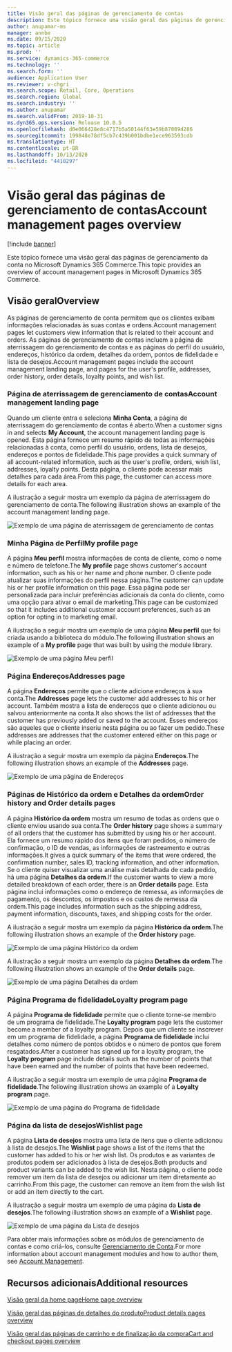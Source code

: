 ```yaml
---
title: Visão geral das páginas de gerenciamento de contas
description: Este tópico fornece uma visão geral das páginas de gerenciamento da conta no Microsoft Dynamics 365 Commerce.
author: anupamar-ms
manager: annbe
ms.date: 09/15/2020
ms.topic: article
ms.prod: ''
ms.service: dynamics-365-commerce
ms.technology: ''
ms.search.form: ''
audience: Application User
ms.reviewer: v-chgri
ms.search.scope: Retail, Core, Operations
ms.search.region: Global
ms.search.industry: ''
ms.author: anupamar
ms.search.validFrom: 2019-10-31
ms.dyn365.ops.version: Release 10.0.5
ms.openlocfilehash: d0e066428e8c4717b5a50144f63e59b87089d286
ms.sourcegitcommit: 199848e78df5cb7c439b001bdbe1ece963593cdb
ms.translationtype: HT
ms.contentlocale: pt-BR
ms.lasthandoff: 10/13/2020
ms.locfileid: "4410297"
---
```

# <a name="account-management-pages-overview"></a><span data-ttu-id="b2a41-103">Visão geral das páginas de gerenciamento de contas</span><span class="sxs-lookup"><span data-stu-id="b2a41-103">Account management pages overview</span></span>

[!include [banner](includes/banner.md)]

<span data-ttu-id="b2a41-104">Este tópico fornece uma visão geral das páginas de gerenciamento da conta no Microsoft Dynamics 365 Commerce.</span><span class="sxs-lookup"><span data-stu-id="b2a41-104">This topic provides an overview of account management pages in Microsoft Dynamics 365 Commerce.</span></span>

## <a name="overview"></a><span data-ttu-id="b2a41-105">Visão geral</span><span class="sxs-lookup"><span data-stu-id="b2a41-105">Overview</span></span>

<span data-ttu-id="b2a41-106">As páginas de gerenciamento de conta permitem que os clientes exibam informações relacionadas às suas contas e ordens.</span><span class="sxs-lookup"><span data-stu-id="b2a41-106">Account management pages let customers view information that is related to their account and orders.</span></span> <span data-ttu-id="b2a41-107">As páginas de gerenciamento de contas incluem a página de aterrissagem do gerenciamento de contas e as páginas do perfil do usuário, endereços, histórico da ordem, detalhes da ordem, pontos de fidelidade e lista de desejos.</span><span class="sxs-lookup"><span data-stu-id="b2a41-107">Account management pages include the account management landing page, and pages for the user's profile, addresses, order history, order details, loyalty points, and wish list.</span></span>

### <a name="account-management-landing-page"></a><span data-ttu-id="b2a41-108">Página de aterrissagem de gerenciamento de contas</span><span class="sxs-lookup"><span data-stu-id="b2a41-108">Account management landing page</span></span>

<span data-ttu-id="b2a41-109">Quando um cliente entra e seleciona **Minha Conta**, a página de aterrissagem do gerenciamento de contas é aberto.</span><span class="sxs-lookup"><span data-stu-id="b2a41-109">When a customer signs in and selects **My Account**, the account management landing page is opened.</span></span> <span data-ttu-id="b2a41-110">Esta página fornece um resumo rápido de todas as informações relacionadas à conta, como perfil do usuário, ordens, lista de desejos, endereços e pontos de fidelidade.</span><span class="sxs-lookup"><span data-stu-id="b2a41-110">This page provides a quick summary of all account-related information, such as the user's profile, orders, wish list, addresses, loyalty points.</span></span> <span data-ttu-id="b2a41-111">Desta página, o cliente pode acessar mais detalhes para cada área.</span><span class="sxs-lookup"><span data-stu-id="b2a41-111">From this page, the customer can access more details for each area.</span></span>

<span data-ttu-id="b2a41-112">A ilustração a seguir mostra um exemplo da página de aterrissagem do gerenciamento de conta.</span><span class="sxs-lookup"><span data-stu-id="b2a41-112">The following illustration shows an example of the account management landing page.</span></span>

![Exemplo de uma página de aterrissagem de gerenciamento de contas](./media/Account-Management.PNG)

### <a name="my-profile-page"></a><span data-ttu-id="b2a41-114">Minha Página de Perfil</span><span class="sxs-lookup"><span data-stu-id="b2a41-114">My profile page</span></span>

<span data-ttu-id="b2a41-115">A página **Meu perfil** mostra informações de conta de cliente, como o nome e número de telefone.</span><span class="sxs-lookup"><span data-stu-id="b2a41-115">The **My profile** page shows customer's account information, such as his or her name and phone number.</span></span> <span data-ttu-id="b2a41-116">O cliente pode atualizar suas informações do perfil nessa página.</span><span class="sxs-lookup"><span data-stu-id="b2a41-116">The customer can update his or her profile information on this page.</span></span> <span data-ttu-id="b2a41-117">Essa página pode ser personalizada para incluir preferências adicionais da conta do cliente, como uma opção para ativar o email de marketing.</span><span class="sxs-lookup"><span data-stu-id="b2a41-117">This page can be customized so that it includes additional customer account preferences, such as an option for opting in to marketing email.</span></span>

<span data-ttu-id="b2a41-118">A ilustração a seguir mostra um exemplo de uma página **Meu perfil** que foi criada usando a biblioteca do módulo.</span><span class="sxs-lookup"><span data-stu-id="b2a41-118">The following illustration shows an example of a **My profile** page that was built by using the module library.</span></span>

![Exemplo de uma página Meu perfil](./media/Account-Management-MyProfile.PNG)

### <a name="addresses-page"></a><span data-ttu-id="b2a41-120">Página Endereços</span><span class="sxs-lookup"><span data-stu-id="b2a41-120">Addresses page</span></span>

<span data-ttu-id="b2a41-121">A página **Endereços** permite que o cliente adicione endereços à sua conta.</span><span class="sxs-lookup"><span data-stu-id="b2a41-121">The **Addresses** page lets the customer add addresses to his or her account.</span></span> <span data-ttu-id="b2a41-122">Também mostra a lista de endereços que o cliente adicionou ou salvou anteriormente na conta.</span><span class="sxs-lookup"><span data-stu-id="b2a41-122">It also shows the list of addresses that the customer has previously added or saved to the account.</span></span> <span data-ttu-id="b2a41-123">Esses endereços são aqueles que o cliente inseriu nesta página ou ao fazer um pedido.</span><span class="sxs-lookup"><span data-stu-id="b2a41-123">These addresses are addresses that the customer entered either on this page or while placing an order.</span></span>

<span data-ttu-id="b2a41-124">A ilustração a seguir mostra um exemplo da página **Endereços**.</span><span class="sxs-lookup"><span data-stu-id="b2a41-124">The following illustration shows an example of the **Addresses** page.</span></span>

![Exemplo de uma página de Endereços](./media/Account-Management-Address.png)

### <a name="order-history-and-order-details-pages"></a><span data-ttu-id="b2a41-126">Páginas de Histórico da ordem e Detalhes da ordem</span><span class="sxs-lookup"><span data-stu-id="b2a41-126">Order history and Order details pages</span></span>

<span data-ttu-id="b2a41-127">A página **Histórico da ordem** mostra um resumo de todas as ordens que o cliente enviou usando sua conta.</span><span class="sxs-lookup"><span data-stu-id="b2a41-127">The **Order history** page shows a summary of all orders that the customer has submitted by using his or her account.</span></span> <span data-ttu-id="b2a41-128">Ela fornece um resumo rápido dos itens que foram pedidos, o número de confirmação, o ID de vendas, as informações de rastreamento e outras informações.</span><span class="sxs-lookup"><span data-stu-id="b2a41-128">It gives a quick summary of the items that were ordered, the confirmation number, sales ID, tracking information, and other information.</span></span> <span data-ttu-id="b2a41-129">Se o cliente quiser visualizar uma análise mais detalhada de cada pedido, há uma página **Detalhes da ordem**.</span><span class="sxs-lookup"><span data-stu-id="b2a41-129">If the customer wants to view a more detailed breakdown of each order, there is an **Order details** page.</span></span> <span data-ttu-id="b2a41-130">Esta página inclui informações como o endereço de remessa, as informações de pagamento, os descontos, os impostos e os custos de remessa da ordem.</span><span class="sxs-lookup"><span data-stu-id="b2a41-130">This page includes information such as the shipping address, payment information, discounts, taxes, and shipping costs for the order.</span></span>

<span data-ttu-id="b2a41-131">A ilustração a seguir mostra um exemplo da página **Histórico da ordem**.</span><span class="sxs-lookup"><span data-stu-id="b2a41-131">The following illustration shows an example of the **Order history** page.</span></span>

![Exemplo de uma página Histórico da ordem](./media/Account-Management-OrderHistory.PNG)

<span data-ttu-id="b2a41-133">A ilustração a seguir mostra um exemplo da página **Detalhes da ordem**.</span><span class="sxs-lookup"><span data-stu-id="b2a41-133">The following illustration shows an example of the **Order details** page.</span></span>

![Exemplo de uma página Detalhes da ordem](./media/Account-Management-OrderDetails.PNG)

### <a name="loyalty-program-page"></a><span data-ttu-id="b2a41-135">Página Programa de fidelidade</span><span class="sxs-lookup"><span data-stu-id="b2a41-135">Loyalty program page</span></span>

<span data-ttu-id="b2a41-136">A página **Programa de fidelidade** permite que o cliente torne-se membro de um programa de fidelidade.</span><span class="sxs-lookup"><span data-stu-id="b2a41-136">The **Loyalty program** page lets the customer become a member of a loyalty program.</span></span> <span data-ttu-id="b2a41-137">Depois que um cliente se inscrever em um programa de fidelidade, a página **Programa de fidelidade** inclui detalhes como número de pontos obtidos e o número de pontos que forem resgatados.</span><span class="sxs-lookup"><span data-stu-id="b2a41-137">After a customer has signed up for a loyalty program, the **Loyalty program** page include details such as the number of points that have been earned and the number of points that have been redeemed.</span></span>

<span data-ttu-id="b2a41-138">A ilustração a seguir mostra um exemplo de uma página **Programa de fidelidade**.</span><span class="sxs-lookup"><span data-stu-id="b2a41-138">The following illustration shows an example of a **Loyalty program** page.</span></span>

![Exemplo de uma página do Programa de fidelidade](./media/Account-Management-Loyalty.PNG)

### <a name="wishlist-page"></a><span data-ttu-id="b2a41-140">Página da lista de desejos</span><span class="sxs-lookup"><span data-stu-id="b2a41-140">Wishlist page</span></span>

<span data-ttu-id="b2a41-141">A página **Lista de desejos** mostra uma lista de itens que o cliente adicionou à lista de desejos.</span><span class="sxs-lookup"><span data-stu-id="b2a41-141">The **Wishlist** page shows a list of the items that the customer has added to his or her wish list.</span></span> <span data-ttu-id="b2a41-142">Os produtos e as variantes de produtos podem ser adicionados à lista de desejos.</span><span class="sxs-lookup"><span data-stu-id="b2a41-142">Both products and product variants can be added to the wish list.</span></span> <span data-ttu-id="b2a41-143">Nesta página, o cliente pode remover um item da lista de desejos ou adicionar um item diretamente ao carrinho.</span><span class="sxs-lookup"><span data-stu-id="b2a41-143">From this page, the customer can remove an item from the wish list or add an item directly to the cart.</span></span>

<span data-ttu-id="b2a41-144">A ilustração a seguir mostra um exemplo de uma página da **Lista de desejos**.</span><span class="sxs-lookup"><span data-stu-id="b2a41-144">The following illustration shows an example of a **Wishlist** page.</span></span>

![Exemplo de uma página da Lista de desejos](./media/Account-Management-Wishlist.PNG)

<span data-ttu-id="b2a41-146">Para obter mais informações sobre os módulos de gerenciamento de contas e como criá-los, consulte [Gerenciamento de Conta](account-management.md).</span><span class="sxs-lookup"><span data-stu-id="b2a41-146">For more information about account management modules and how to author them, see [Account Management](account-management.md).</span></span>

## <a name="additional-resources"></a><span data-ttu-id="b2a41-147">Recursos adicionais</span><span class="sxs-lookup"><span data-stu-id="b2a41-147">Additional resources</span></span>

[<span data-ttu-id="b2a41-148">Visão geral da home page</span><span class="sxs-lookup"><span data-stu-id="b2a41-148">Home page overview</span></span>](quick-tour-home-page.md)

[<span data-ttu-id="b2a41-149">Visão geral das páginas de detalhes do produto</span><span class="sxs-lookup"><span data-stu-id="b2a41-149">Product details pages overview</span></span>](quick-tour-pdp.md)

[<span data-ttu-id="b2a41-150">Visão geral das páginas de carrinho e de finalização da compra</span><span class="sxs-lookup"><span data-stu-id="b2a41-150">Cart and checkout pages overview</span></span>](quick-tour-cart-checkout.md)


